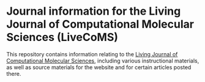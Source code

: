 # Journal information for the Living Journal of Computational Molecular Sciences (LiveCoMS)

This repository contains information relating to the [Living Journal of Computational Molecular Sciences](http://www.livecomsjournal.org/), including various instructional materials, as well as source materials for the website and for certain articles posted there.

